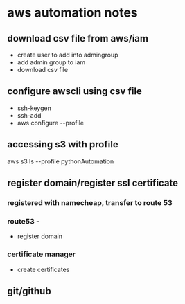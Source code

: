 # aws automation notes

## download csv file from aws/iam
* create user to add into admingroup
* add admin group to iam
* download csv file

## configure awscli using csv file
* ssh-keygen
* ssh-add
* aws configure --profile <USER>

## accessing s3 with profile
aws s3 ls --profile pythonAutomation

## register domain/register ssl certificate
### registered with namecheap, transfer to route 53
### route53 - 
* register domain
### certificate manager
* create certificates

## git/github


